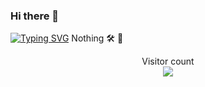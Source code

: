 ### Hi there 👋
<a href="https://git.io/typing-svg"><img src="https://readme-typing-svg.demolab.com?font=Fira+Code&pause=1000&color=8B30F7&width=435&lines=hello+levi52" alt="Typing SVG" /></a>
Nothing
🛠
🔭
<p align="center"> 
  Visitor count<br>
  <img src="https://profile-counter.glitch.me/levi52/count.svg" />
</p>


<!--
**levi52/levi52** is a ✨ _special_ ✨ repository because its `README.md` (this file) appears on your GitHub profile.
![levi52's GitHub stats](https://github-readme-stats.vercel.app/api?username=levi52&show_icons=true&theme=tokyonight)

[![Top Langs](https://github-readme-stats.vercel.app/api/top-langs/?username=levi52)](https://github.com/levi52/github-readme-stats)
Here are some ideas to get you started:

- 🔭 I’m currently working on ...
- 🌱 I’m currently learning ...
- 👯 I’m looking to collaborate on ...
- 🤔 I’m looking for help with ...
- 💬 Ask me about ...
- 📫 How to reach me: ...
- 😄 Pronouns: ...
- ⚡ Fun fact: ...
-->

